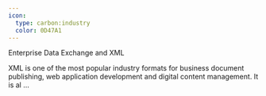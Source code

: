 ```yaml
---
icon:
  type: carbon:industry
  color: 0D47A1
---
```

Enterprise Data Exchange and XML

XML is one of the most popular industry formats for business document publishing, web application development and digital content management. It is al ... 
